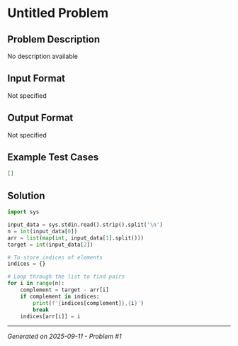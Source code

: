 # Untitled Problem

## Problem Description
No description available

## Input Format
Not specified

## Output Format
Not specified

## Example Test Cases
```json
[]
```

## Solution
```python
import sys

input_data = sys.stdin.read().strip().split('\n')
n = int(input_data[0])
arr = list(map(int, input_data[1].split()))
target = int(input_data[2])

# To store indices of elements
indices = {}  

# Loop through the list to find pairs
for i in range(n):
    complement = target - arr[i]
    if complement in indices:
        print(f'{indices[complement]},{i}')
        break
    indices[arr[i]] = i
```

---
*Generated on 2025-09-11 - Problem #1*